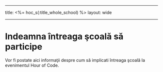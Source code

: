 * * *

title: <%= hoc_s(:title_whole_school) %> layout: wide

* * *

# Indeamna întreaga şcoală să participe

Vor fi postate aici informaţii despre cum să implicati întreaga şcoală la evenimentul Hour of Code.